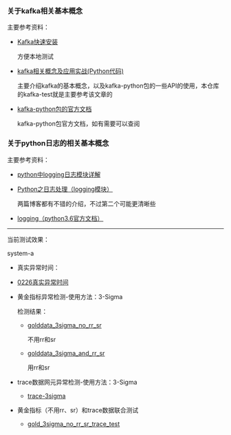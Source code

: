 ### 关于kafka相关基本概念

主要参考资料：

* [Kafka快速安装](http://www.54tianzhisheng.cn/2018/01/04/Kafka/)

  方便本地测试

* [kafka相关概念及应用实战(Python代码)](https://www.jianshu.com/p/76d4e1eb4882)

  主要介绍kafka的基本概念，以及kafka-python包的一些API的使用，本仓库的kafka-test就是主要参考该文章的

* [kafka-python包的官方文档](https://kafka-python.readthedocs.io/en/master/index.html)

  kafka-python包官方文档，如有需要可以查阅

###  关于python日志的相关基本概念

主要参考资料：

* [python中logging日志模块详解](https://www.cnblogs.com/xianyulouie/p/11041777.html)

* [Python之日志处理（logging模块）](https://www.cnblogs.com/yyds/p/6901864.html)

  两篇博客都有不错的介绍，不过第二个可能更清晰些

* [logging（python3.6官方文档）](https://docs.python.org/3.6/library/logging.html)

----

当前测试效果：

system-a

* 真实异常时间：
  
* [0226真实异常时间](./result/system-a/0226/system-a-0226-fault-time.txt)
  
* 黄金指标异常检测-使用方法：3-Sigma

  检测结果：

  * [golddata_3sigma_no_rr_sr](./result/system-a/0226/golddata_3sigma_no_rr_sr.txt)

    不用rr和sr

  * [golddata_3sigma_and_rr_sr](./result/system-a/0226/golddata_3sigma_and_rr_sr.txt)

    用rr和sr

* trace数据网元异常检测-使用方法：3-Sigma

  * [trace-3sigma](result/system-a/0226/trace_3sigma.txt)

* 黄金指标（不用rr、sr）和trace数据联合测试

  * [gold_3sigma_no_rr_sr_trace_test](result/system-a/0226/gold_3sigma_no_rr_sr_trace_test.txt)

